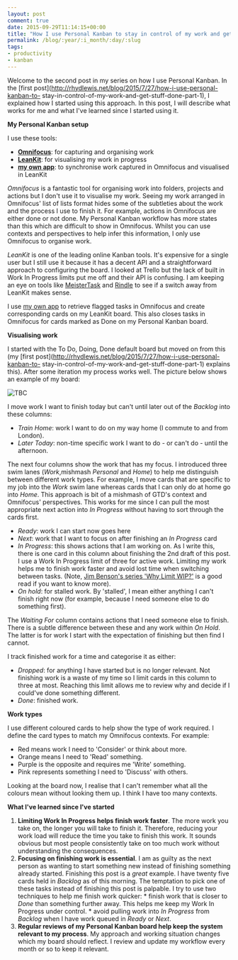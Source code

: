 ```yaml
---
layout: post
comment: true
date: 2015-09-29T11:14:15+00:00
title: "How I use Personal Kanban to stay in control of my work and get stuff done (part 2)"
permalink: /blog/:year/:i_month/:day/:slug
tags:
- productivity
- kanban
---
```

Welcome to the second post in my series on how I use Personal Kanban. In the
[first post](http://rhydlewis.net/blog/2015/7/27/how-i-use-personal-kanban-to-
stay-in-control-of-my-work-and-get-stuff-done-part-1), I explained how I
started using this approach. In this post, I will describe what works for me
and what I've learned since I started using it.

**My Personal Kanban setup**

I use these tools:

  * **[Omnifocus](http://www.omnigroup.com/omnifocus)**: for capturing and organising work
  * **[LeanKit](http://www.leankit.com)**: for visualising my work in progress
  * **[my own app](https://github.com/rhydlewis/omnifocus-to-kanban)**: to synchronise work captured in Omnifocus and visualised in LeanKit

_Omnifocus_ is a fantastic tool for organising work into folders, projects and
actions but I don't use it to visualise my work. Seeing my work arranged in
Omnifocus' list of lists format hides some of the subtleties about the work
and the process I use to finish it. For example, actions in Omnifocus are
either done or not done. My Personal Kanban workflow has more states than this
which are difficult to show in Omnifocus. Whilst you can use contexts and
perspectives to help infer this information, I only use Omnifocus to organise
work.

_LeanKit_ is one of the leading online Kanban tools. It's expensive for a
single user but I still use it because it has a decent API and a
straightforward approach to configuring the board. I looked at Trello but the
lack of built in Work In Progress limits put me off and their API is
confusing. I am keeping an eye on tools like
[MeisterTask](https://www.meistertask.com) and [Rindle](https://rindle.com) to
see if a switch away from LeanKit makes sense.

I use [my own app](https://github.com/rhydlewis/omnifocus-to-kanban) to
retrieve flagged tasks in Omnifocus and create corresponding cards on my
LeanKit board. This also closes tasks in Omnifocus for cards marked as Done on
my Personal Kanban board.

**Visualising work**

I started with the To Do, Doing, Done default board but moved on from this (my
[first post](http://rhydlewis.net/blog/2015/7/27/how-i-use-personal-kanban-to-
stay-in-control-of-my-work-and-get-stuff-done-part-1) explains this). After
some iteration my process works well. The picture below shows an example of my
board:

<img src="/img/1443525004235-img.png" class="img-fluid" alt="TBC" loading="lazy">

I move work I want to finish today but can't until later out of the _Backlog_
into these columns:

  * _Train Home_: work I want to do on my way home (I commute to and from London).
  * _Later Today_: non-time specific work I want to do - or can't do - until the afternoon.

The next four columns show the work that has my focus. I introduced three swim
lanes (_Work_,mishmash _Personal_ and _Home_) to help me distinguish between
different work types. For example, I move cards that are specific to my job
into the _Work_ swim lane whereas cards that I can only do at home go into
_Home_. This approach is bit of a mishmash of GTD's context and Omnifocus'
perspectives. This works for me since I can pull the most appropriate next
action into _In Progress_ without having to sort through the cards first.

  * _Ready_: work I can start now goes here
  * _Next_: work that I want to focus on after finishing an _In Progress_ card
  * _In Progress_: this shows actions that I am working on. As I write this, there is one card in this column about finishing the 2nd draft of this post. I use a Work In Progress limit of three for active work. Limiting my work helps me to finish work faster and avoid lost time when switching between tasks. (Note, [Jim Benson's series 'Why Limit WIP?'](http://www.personalkanban.com/pk/primers/why-limit-your-wip-a-pk-info-series/) is a good read if you want to know more).
  * _On hold_: for stalled work. By 'stalled', I mean either anything I can't finish right now (for example, because I need someone else to do something first).

The _Waiting For_ column contains actions that I need someone else to finish.
There is a subtle difference between these and any work within _On Hold_. The
latter is for work I start with the expectation of finishing but then find I
cannot.

I track finished work for a time and categorise it as either:

  * _Dropped_: for anything I have started but is no longer relevant. Not finishing work is a waste of my time so I limit cards in this column to three at most. Reaching this limit allows me to review why and decide if I could've done something different.
  * _Done_: finished work.

**Work types**

I use different coloured cards to help show the type of work required. I
define the card types to match my Omnifocus contexts. For example:

  * Red means work I need to 'Consider' or think about more.
  * Orange means I need to 'Read' something.
  * Purple is the opposite and requires me 'Write' something.
  * Pink represents something I need to 'Discuss' with others.

Looking at the board now, I realise that I can't remember what all the colours
mean without looking them up. I think I have too many contexts.

**What I've learned since I've started**

  1. **Limiting Work In Progress helps finish work faster**. The more work you take on, the longer you will take to finish it. Therefore, reducing your work load will reduce the time you take to finish this work. It sounds obvious but most people consistently take on too much work without understanding the consequences.
  2. **Focusing on finishing work is essential**. I am as guilty as the next person as wanting to start something new instead of finishing something already started. Finishing this post is a _great_ example. I have twenty five cards held in _Backlog_ as of this morning. The temptation to pick one of these tasks instead of finishing this post is palpable. I try to use two techniques to help me finish work quicker: 
    * finish work that is closer to _Done_ than something further away. This helps me keep my Work In Progress under control. 
    * avoid pulling work into _In Progress_ from _Backlog_ when I have work queued in _Ready_ or _Next_.
  3. **Regular reviews of my Personal Kanban board help keep the system relevant to my process**. My approach and working situation changes which my board should reflect. I review and update my workflow every month or so to keep it relevant.

